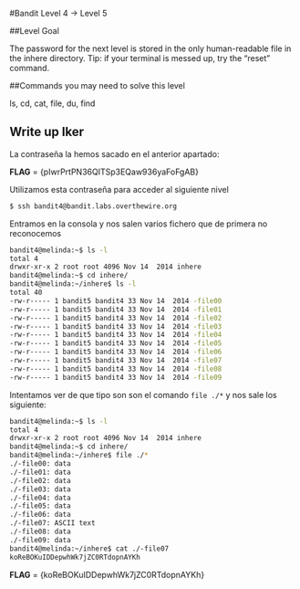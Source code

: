 #Bandit Level 4 → Level 5

##Level Goal

The password for the next level is stored in the only human-readable file in the inhere directory. Tip: if your terminal is messed up, try the “reset” command.

##Commands you may need to solve this level

ls, cd, cat, file, du, find

## Write up Iker 

La contraseña la hemos sacado en el anterior apartado:

**FLAG** = {pIwrPrtPN36QITSp3EQaw936yaFoFgAB} 

Utilizamos esta contraseña para acceder al siguiente nivel 

```bash 
$ ssh bandit4@bandit.labs.overthewire.org
```

Entramos en la consola y nos salen varios fichero que de primera no reconocemos 

```bash
bandit4@melinda:~$ ls -l
total 4
drwxr-xr-x 2 root root 4096 Nov 14  2014 inhere
bandit4@melinda:~$ cd inhere/
bandit4@melinda:~/inhere$ ls -l
total 40
-rw-r----- 1 bandit5 bandit4 33 Nov 14  2014 -file00
-rw-r----- 1 bandit5 bandit4 33 Nov 14  2014 -file01
-rw-r----- 1 bandit5 bandit4 33 Nov 14  2014 -file02
-rw-r----- 1 bandit5 bandit4 33 Nov 14  2014 -file03
-rw-r----- 1 bandit5 bandit4 33 Nov 14  2014 -file04
-rw-r----- 1 bandit5 bandit4 33 Nov 14  2014 -file05
-rw-r----- 1 bandit5 bandit4 33 Nov 14  2014 -file06
-rw-r----- 1 bandit5 bandit4 33 Nov 14  2014 -file07
-rw-r----- 1 bandit5 bandit4 33 Nov 14  2014 -file08
-rw-r----- 1 bandit5 bandit4 33 Nov 14  2014 -file09
````

Intentamos ver de que tipo son son el comando  ```file ./*```  y nos sale los siguiente:

```bash
bandit4@melinda:~$ ls -l
total 4
drwxr-xr-x 2 root root 4096 Nov 14  2014 inhere
bandit4@melinda:~$ cd inhere/
bandit4@melinda:~/inhere$ file ./*
./-file00: data
./-file01: data
./-file02: data
./-file03: data
./-file04: data
./-file05: data
./-file06: data
./-file07: ASCII text
./-file08: data
./-file09: data
bandit4@melinda:~/inhere$ cat ./-file07
koReBOKuIDDepwhWk7jZC0RTdopnAYKh
```

**FLAG** = {koReBOKuIDDepwhWk7jZC0RTdopnAYKh} 
